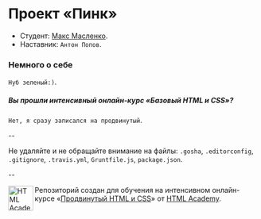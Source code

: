 # Проект «Пинк»

* Студент: [Макс Масленко](https://htmlacademy.ru/profile/id107049).
* Наставник: `Антон Попов`.

### Немного о себе
`Нуб зеленый:)`.

##### Вы прошли интенсивный онлайн-курс «Базовый HTML и CSS»?
`Нет, я сразу записался на продвинутый`.

--

Не удаляйте и не обращайте внимание на файлы: `.gosha`, `.editorconfig`, `.gitignore`, `.travis.yml`, `Gruntfile.js`, `package.json`.

--

<a href="https://htmlacademy.ru/advanced_intensive"><img align="left" width="50" height="50" title="HTML Academy" src="https://htmlacademy.ru/static/img/logo-github.svg"></a>

Репозиторий создан для обучения на интенсивном онлайн-курсе «[Продвинутый HTML и CSS](https://htmlacademy.ru/advanced_intensive)» от [HTML Academy](https://htmlacademy.ru).
